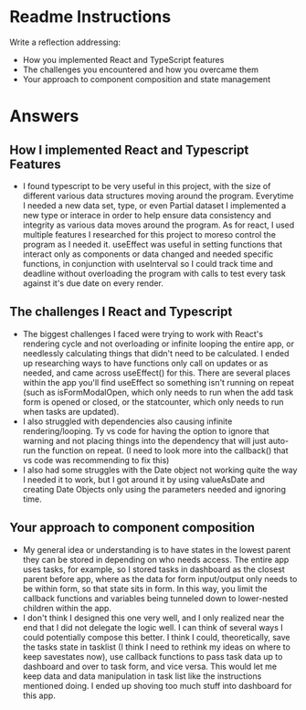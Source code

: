 # Readme Instructions
Write a reflection addressing:
- How you implemented React and TypeScript features
- The challenges you encountered and how you overcame them
- Your approach to component composition and state management

# Answers
## How I implemented React and Typescript Features
- I found typescript to be very useful in this project, with the size of different various data structures moving around the program.  Everytime I needed a new data set, type, or even Partial dataset I implemented a new type or interace in order to help ensure data consistency and integrity as various data moves around the program.  As for react, I used multiple features I researched for this project to moreso control the program as I needed it.  useEffect was useful in setting functions that interact only as components or data changed and needed specific functions, in conjunction with useInterval so I could track time and deadline without overloading the program with calls to test every task against it's due date on every render.

## The challenges I React and Typescript
- The biggest challenges I faced were trying to work with React's rendering cycle and not overloading or infinite looping the entire app, or needlessly calculating things that didn't need to be calculated.  I ended up researching ways to have functions only call on updates or as needed, and came across useEffect() for this.  There are several places within the app you'll find useEffect so something isn't running on repeat (such as isFormModalOpen, which only needs to run when the add task form is opened or closed, or the statcounter, which only needs to run when tasks are updated).
- I also struggled with dependencies also causing infinite rendering/looping.  Ty vs code for having the option to ignore that warning and not placing things into the dependency that will just auto-run the function on repeat.  (I need to look more into the callback() that vs code was recommending to fix this)
- I also had some struggles with the Date object not working quite the way I needed it to work, but I got around it by using valueAsDate and creating Date Objects only using the parameters needed and ignoring time.

## Your approach to component composition
- My general idea or understanding is to have states in the lowest parent they can be stored in depending on who needs access.  The entire app uses tasks, for example, so I stored tasks in dashboard as the closest parent before app, where as the data for form input/output only needs to be within form, so that state sits in form. In this way, you limit the callback functions and variables being tunneled down to lower-nested children within the app.
- I don't think I designed this one very well, and I only realized near the end that I did not delegate the logic well.  I can think of several ways I could potentially compose this better.  I think I could, theoretically, save the tasks state in tasklist (I think I need to rethink my ideas on where to keep savestates now), use callback functions to pass task data up to dashboard and over to task form, and vice versa.  This would let me keep data and data manipulation in task list like the instructions mentioned doing.  I ended up shoving too much stuff into dashboard for this app.
